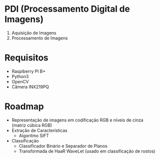 # PDI (Processamento Digital de Imagens)

1. Aquisição de Imagens
2. Processamento de Imagens

# Requisitos

+ Raspiberry PI B+
+ Python3
+ OpenCV
+ Câmera INX219PQ

# Roadmap

+ Representação de imagens em codificação RGB e níveis de cinza (matriz cúbica RGB)
+ Extração de Características
  - Algoritmo SIFT
+ Classificação
  - Classificador Binário e Separador de Planos
  - Transformada de HaaR WaveLet (usado em classificação de rostos)
